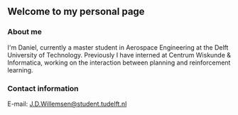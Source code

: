 ## Welcome to my personal page

### About me
I'm Daniel, currently a master student in Aerospace Engineering at the Delft University of Technology. Previously I have interned at Centrum Wiskunde & Informatica, working on the interaction between planning and reinforcement learning.
### Contact information
E-mail: J.D.Willemsen@student.tudelft.nl
